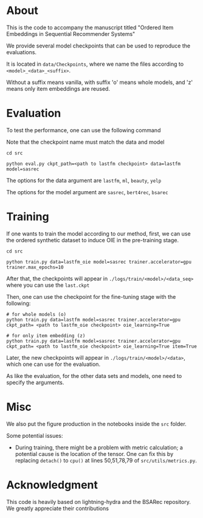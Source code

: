 # About

This is the code to accompany the manuscript titled "Ordered Item Embeddings in Sequential Recommender Systems"

We provide several model checkpoints that can be used to reproduce the evaluations.

It is located in `data/Checkpoints`, where we name the files according to `<model>_<data>_<suffix>`.

Without a suffix means vanilla, with suffix 'o' means whole models, and 'z' means only item embeddings are reused.

# Evaluation

To test the performance, one can use the following command

Note that the checkpoint name must match the data and model

```
cd src

python eval.py ckpt_path=<path to lastfm checkpoint> data=lastfm model=sasrec

```
The options for the data argument are `lastfm`, `ml`, `beauty`, `yelp`

The options for the model argument are `sasrec`, `bert4rec`, `bsarec`


# Training

If one wants to train the model according to our method, first, we can use the ordered synthetic dataset to induce OIE in the pre-training stage.

```
cd src

python train.py data=lastfm_oie model=sasrec trainer.accelerator=gpu trainer.max_epochs=10
```

After that, the checkpoints will appear in `./logs/train/<model>/<data_seq>` where you can use the `last.ckpt`

Then, one can use the checkpoint for the fine-tuning stage with the following:

```
# for whole models (o)
python train.py data=lastfm model=sasrec trainer.accelerator=gpu ckpt_path= <path to lastfm_oie checkpoint> oie_learning=True

# for only item embedding (z)
python train.py data=lastfm model=sasrec trainer.accelerator=gpu ckpt_path= <path to lastfm_oie checkpoint> oie_learning=True item=True
```

Later, the new checkpoints will appear in `./logs/train/<model>/<data>`, which one can use for the evaluation.

As like the evaluation, for the other data sets and models, one need to specify the arguments.
# Misc

We also put the figure production in the notebooks inside the `src` folder.

Some potential issues: 
- During training, there might be a problem with metric calculation; a potential cause is the location of the tensor. One can fix this by replacing `detach()` to `cpu()` at lines 50,51,78,79 of `src/utils/metrics.py`.

# Acknowledgment

This code is heavily based on lightning-hydra and the BSARec repository. We greatly appreciate their contributions
